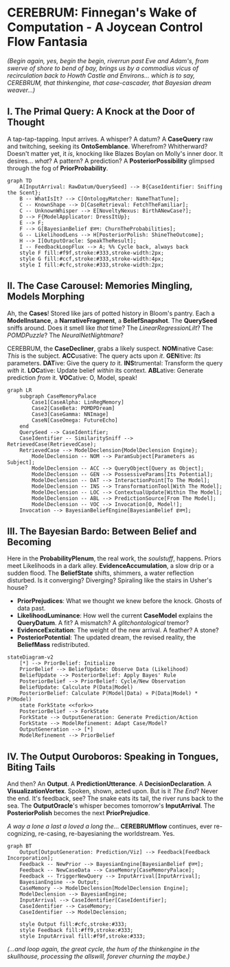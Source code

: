 # CEREBRUM: Finnegan's Wake of Computation - A Joycean Control Flow Fantasia

*(Begin again, yes, begin the begin, riverrun past Eve and Adam's, from swerve of shore to bend of bay, brings us by a commodius vicus of recirculation back to Howth Castle and Environs... which is to say, CEREBRUM, that thinkengine, that case-cascader, that Bayesian dream weaver...)*

## I. The Primal Query: A Knock at the Door of Thought

A tap-tap-tapping. Input arrives. A whisper? A datum? A **CaseQuery** raw and twitching, seeking its **OntoSemblance**. Wherefrom? Whitherward? Doesn't matter yet, it *is*, knocking like Blazes Boylan on Molly's inner door. It desires... *what*? A pattern? A prediction? A **PosteriorPossibility** glimpsed through the fog of **PriorProbability**.

```mermaid
graph TD
    A[InputArrival: RawDatum/QuerySeed] --> B{CaseIdentifier: Sniffing the Scent};
    B -- WhatIsIt? --> C[OntologyMatcher: NameThatTune];
    C -- KnownShape --> D[CaseRetrieval: FetchTheFamiliar];
    C -- UnknownWhisper --> E[NoveltyNexus: BirthANewCase?];
    D --> F{ModelApplicator: DressItUp};
    E --> F;
    F --> G[BayesianBelief इंजन: ChurnTheProbabilities];
    G -- LikelihoodLens --> H[PosteriorPolish: ShineTheOutcome];
    H --> I[OutputOracle: SpeakTheResult];
    I -- FeedbackLoopFlux --> A; %% Cycle back, always back
    style F fill:#f9f,stroke:#333,stroke-width:2px;
    style G fill:#ccf,stroke:#333,stroke-width:4px;
    style I fill:#cfc,stroke:#333,stroke-width:2px;
```

## II. The Case Carousel: Memories Mingling, Models Morphing

Ah, the **Cases**! Stored like jars of potted history in Bloom's pantry. Each a **ModelInstance**, a **NarrativeFragment**, a **BeliefSnapshot**. The **QuerySeed** sniffs around. Does it smell like *that* time? The *LinearRegressionLilt*? The *POMDPuzzle*? The *NeuralNetNightmare*?

CEREBRUM, the **CaseDecliner**, grabs a likely suspect. **NOM**inative Case: *This* is the subject. **ACC**usative: The query acts upon *it*. **GEN**itive: *Its* parameters. **DAT**ive: Give the query *to* it. **INS**trumental: Transform the query *with* it. **LOC**ative: Update belief *within* its context. **ABL**ative: Generate prediction *from* it. **VOC**ative: O, Model, speak!

```mermaid
graph LR
    subgraph CaseMemoryPalace
        Case1[CaseAlpha: LinRegMemory]
        Case2[CaseBeta: POMDPDream]
        Case3[CaseGamma: NNImage]
        CaseN[CaseOmega: FutureEcho]
    end
    QuerySeed --> CaseIdentifier;
    CaseIdentifier -- SimilaritySniff --> RetrievedCase(RetrievedCase);
    RetrievedCase --> ModelDeclension{ModelDeclension Engine};
        ModelDeclension -- NOM --> ParamSubject[Parameters as Subject];
        ModelDeclension -- ACC --> QueryObject[Query as Object];
        ModelDeclension -- GEN --> PossessiveParams[Its Potential];
        ModelDeclension -- DAT --> InteractionPoint[To The Model];
        ModelDeclension -- INS --> TransformationTool[With The Model];
        ModelDeclension -- LOC --> ContextualUpdate[Within The Model];
        ModelDeclension -- ABL --> PredictionSource[From The Model];
        ModelDeclension -- VOC --> Invocation[O, Model!];
    Invocation --> BayesianBeliefEngine[BayesianBelief इंजन];
```

## III. The Bayesian Bardo: Between Belief and Becoming

Here in the **ProbabilityPlenum**, the real work, the *soulstuff*, happens. Priors meet Likelihoods in a dark alley. **EvidenceAccumulation**, a slow drip or a sudden flood. The **BeliefState** shifts, shimmers, a water reflection disturbed. Is it converging? Diverging? Spiraling like the stairs in Usher's house?

*   **PriorPrejudices**: What we thought we knew before the knock. Ghosts of data past.
*   **LikelihoodLuminance**: How well the current **CaseModel** explains the **QueryDatum**. A fit? A mismatch? A *glitchontological* tremor?
*   **EvidenceExcitation**: The weight of the new arrival. A feather? A stone?
*   **PosteriorPotential**: The updated dream, the revised reality, the **BeliefMass** redistributed.

```mermaid
stateDiagram-v2
    [*] --> PriorBelief: Initialize
    PriorBelief --> BeliefUpdate: Observe Data (Likelihood)
    BeliefUpdate --> PosteriorBelief: Apply Bayes' Rule
    PosteriorBelief --> PriorBelief: Cycle/New Observation
    BeliefUpdate: Calculate P(Data|Model)
    PosteriorBelief: Calculate P(Model|Data) ∝ P(Data|Model) * P(Model)
    state ForkState <<fork>>
    PosteriorBelief --> ForkState
    ForkState --> OutputGeneration: Generate Prediction/Action
    ForkState --> ModelRefinement: Adapt Case/Model?
    OutputGeneration --> [*]
    ModelRefinement --> PriorBelief
```

## IV. The Output Ouroboros: Speaking in Tongues, Biting Tails

And then? An **Output**. A **PredictionUtterance**. A **DecisionDeclaration**. A **VisualizationVortex**. Spoken, shown, acted upon. But is it *The End*? Never the end. It's feedback, see? The snake eats its tail, the river runs back to the sea. The **OutputOracle**'s whisper becomes tomorrow's **InputArrival**. The **PosteriorPolish** becomes the next **PriorPrejudice**.

*A way a lone a last a loved a long the*... **CEREBRUMflow** continues, ever re-cognizing, re-casing, re-bayesianing the worldstream. Yes.

```mermaid
graph BT
    Output[OutputGeneration: Prediction/Viz] --> Feedback[Feedback Incorporation];
    Feedback -- NewPrior --> BayesianEngine[BayesianBelief इंजन];
    Feedback -- NewCaseData --> CaseMemory[CaseMemoryPalace];
    Feedback -- TriggerNewQuery --> InputArrival[InputArrival];
    BayesianEngine --> Output;
    CaseMemory --> ModelDeclension[ModelDeclension Engine];
    ModelDeclension --> BayesianEngine;
    InputArrival --> CaseIdentifier[CaseIdentifier];
    CaseIdentifier --> CaseMemory;
    CaseIdentifier --> ModelDeclension;

    style Output fill:#cfc,stroke:#333;
    style Feedback fill:#ff9,stroke:#333;
    style InputArrival fill:#f9f,stroke:#333;
```

*(...and loop again, the great cycle, the hum of the thinkengine in the skullhouse, processing the allswill, forever churning the maybe.)* 